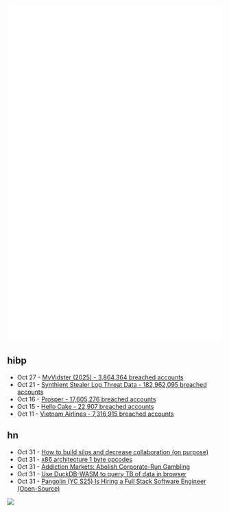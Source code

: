![Metrics](https://raw.githubusercontent.com/phixion/phixion/master/metrics.svg)

## hibp

<!--
for https://github.com/phixion/phixion/blob/main/.github/workflows/feeds.yml
-->
<!--START_SECTION:haveibeenpwnd-->
- Oct 27 - [MyVidster (2025) - 3,864,364 breached accounts](https://haveibeenpwned.com/Breach/MyVidster2025)
- Oct 21 - [Synthient Stealer Log Threat Data - 182,962,095 breached accounts](https://haveibeenpwned.com/Breach/SynthientStealerLogThreatData)
- Oct 16 - [Prosper - 17,605,276 breached accounts](https://haveibeenpwned.com/Breach/Prosper)
- Oct 15 - [Hello Cake - 22,907 breached accounts](https://haveibeenpwned.com/Breach/HelloCake)
- Oct 11 - [Vietnam Airlines - 7,316,915 breached accounts](https://haveibeenpwned.com/Breach/VietnamAirlines)
<!--END_SECTION:haveibeenpwnd-->

## hn

<!--
for https://github.com/phixion/phixion/blob/main/.github/workflows/feeds.yml
-->
<!--START_SECTION:hn-->
- Oct 31 - [How to build silos and decrease collaboration (on purpose)](https://www.rubick.com/how-to-build-silos-and-decrease-collaboration/)
- Oct 31 - [x86 architecture 1 byte opcodes](https://www.sandpile.org/x86/opc_1.htm)
- Oct 31 - [Addiction Markets: Abolish Corporate-Run Gambling](https://www.thebignewsletter.com/p/addiction-markets-abolish-corporate)
- Oct 31 - [Use DuckDB-WASM to query TB of data in browser](https://lil.law.harvard.edu/blog/2025/10/24/rethinking-data-discovery-for-libraries-and-digital-humanities/)
- Oct 31 - [Pangolin (YC S25) Is Hiring a Full Stack Software Engineer (Open-Source)](https://docs.pangolin.net/careers/software-engineer-full-stack)
<!--END_SECTION:hn-->

<!--
for https://yhype.me
-->
![](https://hit.yhype.me/github/profile?user_id=13013670)
